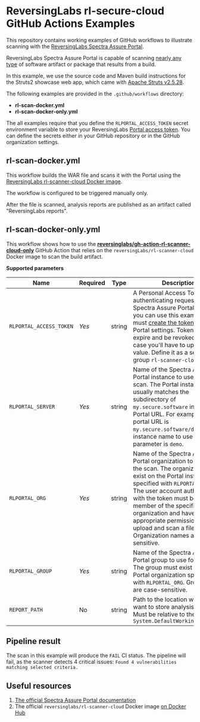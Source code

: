 # ReversingLabs rl-secure-cloud GitHub Actions Examples

This repository contains working examples of GitHub workflows to illustrate scanning with the
[ReversingLabs Spectra Assure Portal](https://docs.secure.software/portal/integrations/).

ReversingLabs Spectra Assure Portal is capable of scanning
[nearly any type](https://docs.secure.software/concepts/language-coverage)
of software artifact or package that results from a build.

In this example, we use the source code and Maven build instructions for the Struts2 showcase web app,
which came with [Apache Struts v2.5.28](https://archive.apache.org/dist/struts/2.5.28/).

The following examples are provided in the `.github/workflows` directory:

- **rl-scan-docker.yml**
- **rl-scan-docker-only.yml**

The all examples require that you define the `RLPORTAL_ACCESS_TOKEN` secret environment variable to store your ReversingLabs
[Portal access token](https://docs.secure.software/api/generate-api-token).
You can define the secrets either in your GitHub repository or in the GitHub organization settings.


## rl-scan-docker.yml

This workflow builds the WAR file and scans it with the Portal using the [ReversingLabs rl-scanner-cloud Docker image](https://hub.docker.com/r/reversinglabs/rl-scanner-cloud).

The workflow is configured to be triggered manually only.

After the file is scanned, analysis reports are published as an artifact called "ReversingLabs reports".


## rl-scan-docker-only.yml

This workflow shows how to use the **[reversinglabs/gh-action-rl-scanner-cloud-only](https://github.com/marketplace/actions/gh-action-rl-scanner-cloud-only)** GitHub Action that relies on the `reversingLabs/rl-scanner-cloud` Docker image to scan the build artifact.


**Supported parameters**

| Name | Required | Type | Description |
| ---- | -------- | ---- | ----------- |
| `RLPORTAL_ACCESS_TOKEN` | *Yes* | string | A Personal Access Token for authenticating requests to the Spectra Assure Portal. Before you can use this example, you must [create the token](https://docs.secure.software/api/generate-api-token) in your Portal settings. Tokens can expire and be revoked, in which case you'll have to update this value. Define it as a secret in a group `rl-scanner-cloud` |
| `RLPORTAL_SERVER`      | *Yes* | string | Name of the Spectra Assure Portal instance to use for the scan. The Portal instance name usually matches the subdirectory of `my.secure.software` in your Portal URL. For example, if your portal URL is `my.secure.software/demo`, the instance name to use with this parameter is `demo`. |
| `RLPORTAL_ORG`         | *Yes* | string | Name of the Spectra Assure Portal organization to use for the scan. The organization must exist on the Portal instance specified with `RLPORTAL_SERVER`. The user account authenticated with the token must be a member of the specified organization and have the appropriate permissions to upload and scan a file. Organization names are case-sensitive. |
| `RLPORTAL_GROUP`       | *Yes* | string | Name of the Spectra Assure Portal group to use for the scan. The group must exist in the Portal organization specified with `RLPORTAL_ORG`. Group names are case-sensitive. |
| `REPORT_PATH`           | No | string | Path to the location where you want to store analysis reports. Must be relative to the `System.DefaultWorkingDirectory` |


## Pipeline result

The scan in this example will produce the `FAIL` CI status.
The pipeline will fail, as the scanner detects 4 critical issues: `Found 4 vulnerabilities matching selected criteria.`

## Useful resources

  1. [The official Spectra Assure Portal documentation](https://docs.secure.software/portal/)
  2. The official `reversinglabs/rl-scanner-cloud` Docker image [on Docker Hub](https://hub.docker.com/r/reversinglabs/rl-scanner-cloud)

